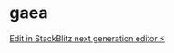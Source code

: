 # gaea

[Edit in StackBlitz next generation editor ⚡️](https://stackblitz.com/~/github.com/yedekho/gaea)